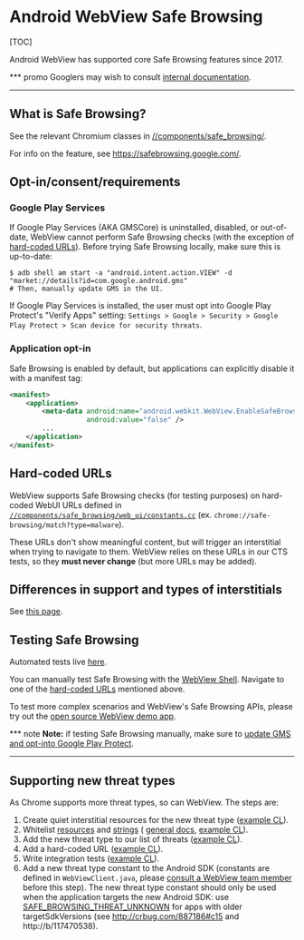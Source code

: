 # Android WebView Safe Browsing

[TOC]

Android WebView has supported core Safe Browsing features since 2017.

*** promo
Googlers may wish to consult [internal
documentation](http://go/clank-webview/safebrowsing).
***

## What is Safe Browsing?

See the relevant Chromium classes in
[//components/safe\_browsing/](/components/safe_browsing).

For info on the feature, see https://safebrowsing.google.com/.

## Opt-in/consent/requirements

### Google Play Services

If Google Play Services (AKA GMSCore) is uninstalled, disabled, or out-of-date,
WebView cannot perform Safe Browsing checks (with the exception of [hard-coded
URLs](#hard_coded-urls)). Before trying Safe Browsing locally, make sure this is
up-to-date:

```shell
$ adb shell am start -a "android.intent.action.VIEW" -d "market://details?id=com.google.android.gms"
# Then, manually update GMS in the UI.
```

If Google Play Services is installed, the user must opt into Google Play
Protect's "Verify Apps" setting: `Settings > Google > Security > Google Play
Protect > Scan device for security threats`.

### Application opt-in

Safe Browsing is enabled by default, but applications can explicitly disable it
with a manifest tag:

```xml
<manifest>
    <application>
        <meta-data android:name="android.webkit.WebView.EnableSafeBrowsing"
                   android:value="false" />
        ...
    </application>
</manifest>
```

## Hard-coded URLs

WebView supports Safe Browsing checks (for testing purposes) on hard-coded WebUI
URLs defined in
[`//components/safe_browsing/web_ui/constants.cc`](/components/safe_browsing/web_ui/constants.cc)
(ex. `chrome://safe-browsing/match?type=malware`).

These URLs don't show meaningful content, but will trigger an interstitial when
trying to navigate to them. WebView relies on these URLs in our CTS tests, so
they **must never change** (but more URLs may be added).

## Differences in support and types of interstitials

See [this page](docs/differences.md).

## Testing Safe Browsing

Automated tests live
[here](/bison/javatests/src/org/chromium/bison/test/SafeBrowsingTest.java).

You can manually test Safe Browsing with the [WebView
Shell](/bison/docs/webview-shell.md). Navigate to one of the
[hard-coded URLs](#hard_coded-urls) mentioned above.

To test more complex scenarios and WebView's Safe Browsing APIs, please try out
the [open source WebView demo
app](https://android.googlesource.com/platform/frameworks/support/+/HEAD/webkit/integration-tests/testapp).

*** note
**Note:** if testing Safe Browsing manually, make sure to [update GMS and
opt-into Google Play Protect](#Google-Play-Services).
***

## Supporting new threat types

As Chrome supports more threat types, so can WebView. The steps are:

1. Create quiet interstitial resources for the new threat type ([example
   CL](https://chromium-review.googlesource.com/c/chromium/src/+/1256021)).
1. Whitelist [resources](/bison/ui/grit_resources_whitelist.txt) and
   [strings](/bison/ui/grit_strings_whitelist.txt) (
   [general docs](/bison/ui/README.md), [example
   CL](https://chromium-review.googlesource.com/c/chromium/src/+/1270476/12/bison/ui/grit_strings_whitelist.txt)).
1. Add the new threat type to our list of threats ([example
   CL](https://chromium-review.googlesource.com/c/chromium/src/+/1270476/12/bison/browser/aw_url_checker_delegate_impl.cc)).
1. Add a hard-coded URL ([example
   CL](https://chromium-review.googlesource.com/c/chromium/src/+/1270476/12/components/safe_browsing/web_ui/constants.cc)).
1. Write integration tests ([example
   CL](https://chromium-review.googlesource.com/c/chromium/src/+/1270476/12/bison/javatests/src/org/chromium/bison/test/SafeBrowsingTest.java)).
1. Add a new threat type constant to the Android SDK (constants are defined in
   `WebViewClient.java`, please [consult a WebView team
   member](https://groups.google.com/a/chromium.org/forum/#!forum/android-webview-dev)
   before this step). The new threat type constant should only be used when the
   application targets the new Android SDK: use
   [SAFE\_BROWSING\_THREAT\_UNKNOWN](https://developer.android.com/reference/android/webkit/WebViewClient.html#SAFE_BROWSING_THREAT_UNKNOWN)
   for apps with older targetSdkVersions (see http://crbug.com/887186#c15 and
   http://b/117470538).
